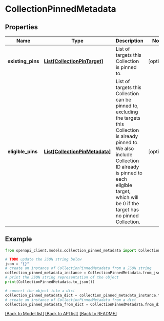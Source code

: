 # CollectionPinnedMetadata


## Properties

Name | Type | Description | Notes
------------ | ------------- | ------------- | -------------
**existing_pins** | [**List[CollectionPinTarget]**](CollectionPinTarget.md) | List of targets this Collection is pinned to. | [optional] 
**eligible_pins** | [**List[CollectionPinMetadata]**](CollectionPinMetadata.md) | List of targets this Collection can be pinned to, excluding the targets this Collection is already pinned to. We also include Collection ID already is pinned to each eligible target, which will be 0 if the target has no pinned Collection. | [optional] 

## Example

```python
from openapi_client.models.collection_pinned_metadata import CollectionPinnedMetadata

# TODO update the JSON string below
json = "{}"
# create an instance of CollectionPinnedMetadata from a JSON string
collection_pinned_metadata_instance = CollectionPinnedMetadata.from_json(json)
# print the JSON string representation of the object
print(CollectionPinnedMetadata.to_json())

# convert the object into a dict
collection_pinned_metadata_dict = collection_pinned_metadata_instance.to_dict()
# create an instance of CollectionPinnedMetadata from a dict
collection_pinned_metadata_from_dict = CollectionPinnedMetadata.from_dict(collection_pinned_metadata_dict)
```
[[Back to Model list]](../README.md#documentation-for-models) [[Back to API list]](../README.md#documentation-for-api-endpoints) [[Back to README]](../README.md)


